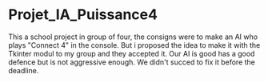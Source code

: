 # Projet_IA_Puissance4

This a school project in group of four, the consigns were to make an AI who plays "Connect 4" in the console. But i proposed the idea to make it with the Tkinter modul to my group and they accepted it. Our AI is good has a good defence but is not aggressive enough. We didn't succed to fix it before the deadline.
